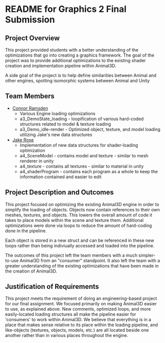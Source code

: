 # README for Graphics 2 Final Submission

## Project Overview

This project provided students with a better understanding of the optimizations that go into creating a graphics framework. The goal of the project was to provide additional optimizations to the existing shader creation and implementation pipeline within Animal3D.

A side goal of the project is to help define similarities between Animal and other engines, spotting isomorphic systems between Animal and Unity

## Team Members

* [Connor Ramsden](https://github.com/connorramsden)
  * Various Engine loading optimizations
  * a3_DemoState_loading - loopification of various hard-coded structures related to model & texture loading
  * a3_Demo_idle-render - Optimized object, texture, and model loading utilizing Jake's new data structures
* [Jake Rose](https://github.com/Jacob-Rose)
  * Implementation of new data structures for shader-loading optimization
  * a4_SceneModel - contains model and texture  - similar to mesh renderer in unity
  * a4_texture - contains all textures - similar to material in unity
  * a4_shaderProgram - contains each program as a whole to keep the information contained and easier to edit

## Project Description and Outcomes

This project focused on optimizing the existing Animal3D engine in order to simplify the loading of objects. Objects now contain references to their own meshes, textures, and objects. This lowers the overall amount of code it takes to place models within the scene and texture them. Additional optimizations were done via loops to reduce the amount of hard-coding done in the pipeline.

Each object is stored in a new struct and can be referenced in these new loops rather than being indiviually accessed and loaded into the pipeline.

The outcomes of this project left the team members with a much simpler-to-use Animal3D from an "consumer" standpoint. It also left the team with a greater understanding of the existing optimizations that have been made in the creation of Animal3D.

## Justification of Requirements

This project meets the requirement of doing an engineering-based project for our final assignment. We focused primarily on making Animal3D easier to use, as explained above. New comments, optimized loops, and more easily-located loading structures all make the pipeline easier for 'consumers' to work within Animal3D. We believe that everything is in a place that makes sense relative to its place within the loading pipeline, and like-objects (textures, objects, models, etc.) are all located beside one another rather than in various places throughout the engine.
